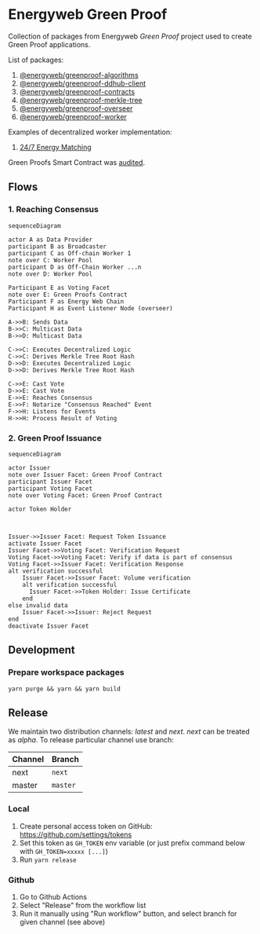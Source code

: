 # Energyweb Green Proof

Collection of packages from Energyweb *Green Proof* project used to create Green Proof applications.

List of packages:

1. [@energyweb/greenproof-algorithms](./packages/algorithms/)
2. [@energyweb/greenproof-ddhub-client](./packages/ddhub-client/)
3. [@energyweb/greenproof-contracts](./packages/greenproof-contracts/)
4. [@energyweb/greenproof-merkle-tree](./packages/merkle-tree/)
5. [@energyweb/greenproof-overseer](./packages/overseer/)
6. [@energyweb/greenproof-worker](./packages/worker/)

Examples of decentralized worker implementation:

1. [24/7 Energy Matching](./packages/worker-example/)

Green Proofs Smart Contract was [audited](./docs/smart_contract_audit.pdf).

## Flows

### 1. Reaching Consensus

```mermaid
sequenceDiagram

actor A as Data Provider
participant B as Broadcaster
participant C as Off-chain Worker 1
note over C: Worker Pool
participant D as Off-Chain Worker ...n
note over D: Worker Pool

Participant E as Voting Facet
note over E: Green Proofs Contract
Participant F as Energy Web Chain
Participant H as Event Listener Node (overseer)

A->>B: Sends Data
B->>C: Multicast Data
B->>D: Multicast Data

C->>C: Executes Decentralized Logic
C->>C: Derives Merkle Tree Root Hash
D->>D: Executes Decentralized Logic
D->>D: Derives Merkle Tree Root Hash

C->>E: Cast Vote
D->>E: Cast Vote
E->>E: Reaches Consensus
E->>F: Notarize "Consensus Reached" Event
F->>H: Listens for Events
H->>H: Process Result of Voting
```

### 2. Green Proof Issuance
```mermaid
sequenceDiagram

actor Issuer
note over Issuer Facet: Green Proof Contract
participant Issuer Facet
participant Voting Facet
note over Voting Facet: Green Proof Contract

actor Token Holder



Issuer->>Issuer Facet: Request Token Issuance
activate Issuer Facet
Issuer Facet->>Voting Facet: Verification Request
Voting Facet->>Voting Facet: Verify if data is part of consensus
Voting Facet->>Issuer Facet: Verification Response
alt verification successful
    Issuer Facet->>Issuer Facet: Volume verification 
    alt verification successful
      Issuer Facet->>Token Holder: Issue Certificate
    end
else invalid data
    Issuer Facet->>Issuer: Reject Request
end    
deactivate Issuer Facet

```
## Development

### Prepare workspace packages
```shell
yarn purge && yarn && yarn build
```

## Release

We maintain two distribution channels: *latest* and *next*.
*next* can be treated as *alpha*. To release particular channel use branch:

Channel | Branch
--- | ---
next | `next`
master | `master`

### Local

1. Create personal access token on GitHub: https://github.com/settings/tokens
2. Set this token as `GH_TOKEN` env variable (or just prefix command below with `GH_TOKEN=xxxxx [...]`)
2. Run `yarn release`

### Github

1. Go to Github Actions
2. Select "Release" from the workflow list  
3. Run it manually using "Run workflow" button, and select branch for given channel (see above)
